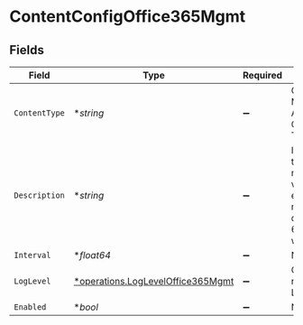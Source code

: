# ContentConfigOffice365Mgmt


## Fields

| Field                                                                                       | Type                                                                                        | Required                                                                                    | Description                                                                                 |
| ------------------------------------------------------------------------------------------- | ------------------------------------------------------------------------------------------- | ------------------------------------------------------------------------------------------- | ------------------------------------------------------------------------------------------- |
| `ContentType`                                                                               | **string*                                                                                   | :heavy_minus_sign:                                                                          | Office 365 Management Activity API Content Type                                             |
| `Description`                                                                               | **string*                                                                                   | :heavy_minus_sign:                                                                          | If interval type is minutes the value entered must evenly divisible by 60 or save will fail |
| `Interval`                                                                                  | **float64*                                                                                  | :heavy_minus_sign:                                                                          | N/A                                                                                         |
| `LogLevel`                                                                                  | [*operations.LogLevelOffice365Mgmt](../../models/operations/logleveloffice365mgmt.md)       | :heavy_minus_sign:                                                                          | Collector runtime Log Level                                                                 |
| `Enabled`                                                                                   | **bool*                                                                                     | :heavy_minus_sign:                                                                          | N/A                                                                                         |